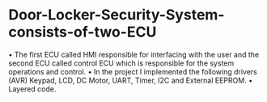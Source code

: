 # Door-Locker-Security-System-consists-of-two-ECU
• The first ECU called HMI responsible for interfacing with the user and the second ECU called control ECU which is responsible for the system operations and control. • In the project I implemented the following drivers (AVR) Keypad, LCD, DC Motor, UART, Timer, I2C and External EEPROM. • Layered code.
